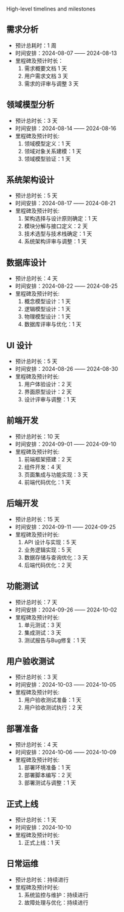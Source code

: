 High-level timelines and milestones
## 需求分析
- 预计总耗时：1 周
- 时间安排：2024-08-07 —— 2024-08-13
- 里程碑及预计时长：
	1. 需求概要文档 1 天
	2. 用户需求文档 3 天
	3. 需求的评审与调整 3 天
## 领域模型分析
   - 预计总时长：3 天
   - 时间安排：2024-08-14 —— 2024-08-16
   - 里程碑及预计时长:
     1. 领域模型定义：1 天
     2. 领域对象关系建模：1 天
     3. 领域模型验证：1 天

## 系统架构设计
   - 预计总时长：5 天
   - 时间安排：2024-08-17 —— 2024-08-21
   - 里程碑及预计时长:
     1. 架构选择与设计原则确定：1 天
     2. 模块分解与接口定义：2 天
     3. 技术选型与技术栈确定：1 天
     4. 系统架构评审与调整：1 天

## 数据库设计
   - 预计总时长：4 天
   - 时间安排：2024-08-22 —— 2024-08-25
   - 里程碑及预计时长:
     1. 概念模型设计：1 天
     2. 逻辑模型设计：1 天
     3. 物理模型设计：1 天
     4. 数据库评审与优化：1 天

## UI 设计
   - 预计总时长：5 天
   - 时间安排：2024-08-26 —— 2024-08-30
   - 里程碑及预计时长:
     1. 用户体验设计：2 天
     2. 界面原型设计：2 天
     3. 设计评审与调整：1 天

## 前端开发
   - 预计总时长：10 天
   - 时间安排：2024-09-01 —— 2024-09-10
   - 里程碑及预计时长:
     1. 前端框架搭建：2 天
     2. 组件开发：4 天
     3. 页面集成与功能实现：3 天
     4. 前端代码优化：1 天

## 后端开发
   - 预计总时长：15 天
   - 时间安排：2024-09-11 —— 2024-09-25
   - 里程碑及预计时长:
     1. API 设计与实现：5 天
     2. 业务逻辑实现：5 天
     3. 数据存储与查询优化：3 天
     4. 后端代码优化：2 天

## 功能测试
   - 预计总时长：7 天
   - 时间安排：2024-09-26 —— 2024-10-02
   - 里程碑及预计时长:
     1. 单元测试：3 天
     2. 集成测试：3 天
     3. 测试报告与Bug修复：1 天

## 用户验收测试
   - 预计总时长：3 天
   - 时间安排：2024-10-03 —— 2024-10-05
   - 里程碑及预计时长:
     1. 用户验收测试准备：1 天
     2. 用户验收测试执行：2 天

## 部署准备
   - 预计总时长：4 天
   - 时间安排：2024-10-06 —— 2024-10-09
   - 里程碑及预计时长:
     1. 部署环境准备：1 天
     2. 部署脚本编写：2 天
     3. 部署测试与调整：1 天

## 正式上线
   - 预计总时长：1 天
   - 时间安排：2024-10-10
   - 里程碑及预计时长:
     1. 正式上线：1 天

## 日常运维
   - 预计总时长：持续进行
   - 里程碑及预计时长:
     1. 系统监控与维护：持续进行
     2. 故障处理与优化：持续进行